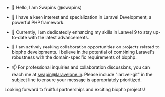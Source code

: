 - 👋 Hello, I am Swapins (@swapins).

- 👀 I have a keen interest and specialization in Laravel Development, a powerful PHP framework.

- 🌱 Currently, I am dedicatedly enhancing my skills in Laravel 9 to stay up-to-date with the latest advancements.

- 💞️ I am actively seeking collaboration opportunities on projects related to biophp developments. I believe in the potential of combining Laravel's robustness with the domain-specific requirements of biophp.

- 📫 For professional inquiries and collaboration discussions, you can reach me at swapin@laravelone.in. Please include "laravel-git" in the subject line to ensure your message is appropriately prioritized.

Looking forward to fruitful partnerships and exciting biophp projects!

<!---
swapins/swapins is a ✨ special ✨ repository because its `README.md` (this file) appears on your GitHub profile.
You can click the Preview link to take a look at your changes.
--->
